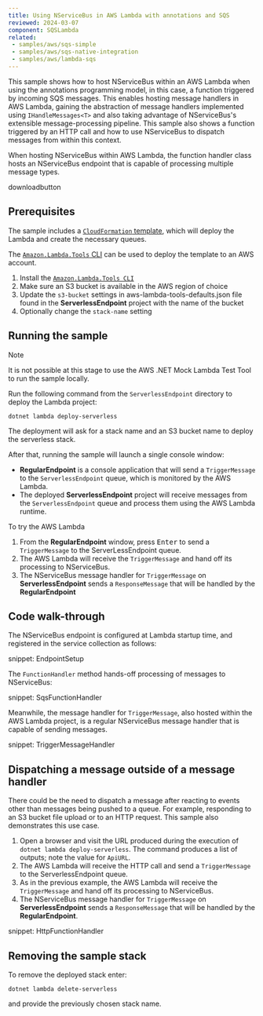 ```yaml
---
title: Using NServiceBus in AWS Lambda with annotations and SQS
reviewed: 2024-03-07
component: SQSLambda
related:
 - samples/aws/sqs-simple
 - samples/aws/sqs-native-integration
 - samples/aws/lambda-sqs
---
```


This sample shows how to host NServiceBus within an AWS Lambda when using the annotations programming model, in this case, a function triggered by incoming SQS messages. This enables hosting message handlers in AWS Lambda, gaining the abstraction of message handlers implemented using `IHandleMessages<T>` and also taking advantage of NServiceBus's extensible message-processing pipeline. This sample also shows a function triggered by an HTTP call and how to use NServiceBus to dispatch messages from within this context.

When hosting NServiceBus within AWS Lambda, the function handler class hosts an NServiceBus endpoint that is capable of processing multiple message types.

downloadbutton

## Prerequisites

The sample includes a [`CloudFormation` template](https://aws.amazon.com/cloudformation/aws-cloudformation-templates/), which will deploy the Lambda and create the necessary queues.

The [`Amazon.Lambda.Tools` CLI](https://github.com/aws/aws-lambda-dotnet) can be used to deploy the template to an AWS account.

1. Install the [`Amazon.Lambda.Tools CLI`](https://github.com/aws/aws-lambda-dotnet#amazonlambdatools)
2. Make sure an S3 bucket is available in the AWS region of choice
3. Update the `s3-bucket` settings in aws-lambda-tools-defaults.json file found in the **ServerlessEndpoint** project with the name of the bucket
4. Optionally change the `stack-name` setting

## Running the sample

> [!NOTE]
> It is not possible at this stage to use the AWS .NET Mock Lambda Test Tool to run the sample locally.

Run the following command from the `ServerlessEndpoint` directory to deploy the Lambda project:

`dotnet lambda deploy-serverless`

The deployment will ask for a stack name and an S3 bucket name to deploy the serverless stack.

After that, running the sample will launch a single console window:

* **RegularEndpoint** is a console application that will send a `TriggerMessage` to the `ServerlessEndpoint` queue, which is monitored by the AWS Lambda.
* The deployed **ServerlessEndpoint** project will receive messages from the `ServerlessEndpoint` queue and process them using the AWS Lambda runtime.

To try the AWS Lambda

1. From the **RegularEndpoint** window, press <kbd>Enter</kbd> to send a `TriggerMessage` to the ServerLessEndpoint queue.
1. The AWS Lambda will receive the `TriggerMessage` and hand off its processing to NServiceBus.
1. The NServiceBus message handler for `TriggerMessage` on **ServerlessEndpoint** sends a `ResponseMessage` that will be handled by the **RegularEndpoint**

## Code walk-through

The NServiceBus endpoint is configured at Lambda startup time, and registered in the service collection as follows:

snippet: EndpointSetup

The `FunctionHandler` method hands-off processing of messages to NServiceBus:

snippet: SqsFunctionHandler

Meanwhile, the message handler for `TriggerMessage`, also hosted within the AWS Lambda project, is a regular NServiceBus message handler that is capable of sending messages.

snippet: TriggerMessageHandler

## Dispatching a message outside of a message handler

There could be the need to dispatch a message after reacting to events other than messages being pushed to a queue. For example, responding to an S3 bucket file upload or to an HTTP request. This sample also demonstrates this use case.

1. Open a browser and visit the URL produced during the execution of `dotnet lambda deploy-serverless`. The command produces a list of outputs; note the value for `ApiURL`.
1. The AWS Lambda will receive the HTTP call and send a `TriggerMessage` to the ServerlessEndpoint queue.
1. As in the previous example, the AWS Lambda will receive the `TriggerMessage` and hand off its processing to NServiceBus.
1. The NServiceBus message handler for `TriggerMessage` on **ServerlessEndpoint** sends a `ResponseMessage` that will be handled by the **RegularEndpoint**.

snippet: HttpFunctionHandler

## Removing the sample stack

To remove the deployed stack enter:

`dotnet lambda delete-serverless`

and provide the previously chosen stack name.
